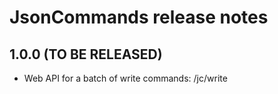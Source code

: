 # JsonCommands release notes

## 1.0.0 (TO BE RELEASED)

* Web API for a batch of write commands: /jc/write
